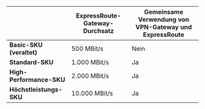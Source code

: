 |  | **ExpressRoute-Gateway-Durchsatz** | **Gemeinsame Verwendung von VPN-Gateway und ExpressRoute** |
| --- | --- | --- |
| **Basic-SKU (veraltet)** |500 MBit/s |Nein |
| **Standard-SKU** |1.000 MBit/s |Ja |
| **High-Performance-SKU** |2.000 MBit/s |Ja |
| **Höchstleistungs-SKU** |10.000 MBit/s |Ja |



<!--HONumber=Nov16_HO3-->


